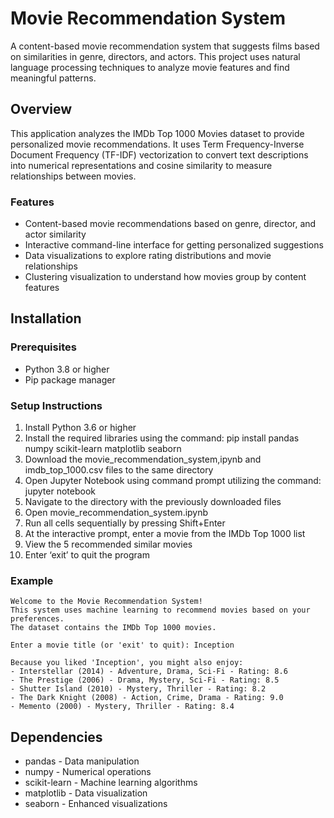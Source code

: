 # Movie Recommendation System

A content-based movie recommendation system that suggests films based on similarities in genre, directors, and actors. This project uses natural language processing techniques to analyze movie features and find meaningful patterns.

## Overview

This application analyzes the IMDb Top 1000 Movies dataset to provide personalized movie recommendations. It uses Term Frequency-Inverse Document Frequency (TF-IDF) vectorization to convert text descriptions into numerical representations and cosine similarity to measure relationships between movies.

### Features

- Content-based movie recommendations based on genre, director, and actor similarity
- Interactive command-line interface for getting personalized suggestions
- Data visualizations to explore rating distributions and movie relationships
- Clustering visualization to understand how movies group by content features

## Installation

### Prerequisites

- Python 3.8 or higher
- Pip package manager

### Setup Instructions

1. Install Python 3.6 or higher
2. Install the required libraries using the command: pip install pandas numpy scikit-learn matplotlib seaborn
3. Download the movie_recommendation_system,ipynb and imdb_top_1000.csv files to the same directory
4. Open Jupyter Notebook using command prompt utilizing the command: jupyter notebook
5. Navigate to the directory with the previously downloaded files
6. Open movie_recommendation_system.ipynb
7. Run all cells sequentially by pressing Shift+Enter
8. At the interactive prompt, enter a movie from the IMDb Top 1000 list
9. View the 5 recommended similar movies
10. Enter ‘exit’ to quit the program

### Example

```
Welcome to the Movie Recommendation System!
This system uses machine learning to recommend movies based on your preferences.
The dataset contains the IMDb Top 1000 movies.

Enter a movie title (or 'exit' to quit): Inception

Because you liked 'Inception', you might also enjoy:
- Interstellar (2014) - Adventure, Drama, Sci-Fi - Rating: 8.6
- The Prestige (2006) - Drama, Mystery, Sci-Fi - Rating: 8.5
- Shutter Island (2010) - Mystery, Thriller - Rating: 8.2
- The Dark Knight (2008) - Action, Crime, Drama - Rating: 9.0
- Memento (2000) - Mystery, Thriller - Rating: 8.4
```

## Dependencies

- pandas - Data manipulation
- numpy - Numerical operations
- scikit-learn - Machine learning algorithms
- matplotlib - Data visualization
- seaborn - Enhanced visualizations
